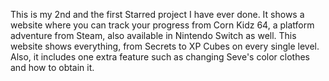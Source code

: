 This is my 2nd and the first Starred project I have ever done. It shows a website where you can track your progress from Corn Kidz 64, a platform adventure from Steam, also available in Nintendo Switch as well. This website shows everything, from Secrets to XP Cubes on every single level. Also, it includes one extra feature such as changing Seve's color clothes and how to obtain it.
 
